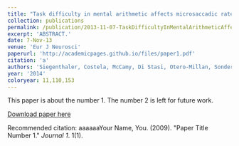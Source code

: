 ```yaml
---
title: "Task difficulty in mental arithmetic affects microsaccadic rates and magnitudes."
collection: publications
permalink: /publication/2013-11-07-TaskDifficultyInMentalArithmeticAffectsMicrosaccadicRatesAndMag
excerpt: 'ABSTRACT.'
date: 7-Nov-13
venue: 'Eur J Neurosci'
paperurl: 'http://academicpages.github.io/files/paper1.pdf'
citation: 'a'
authors: 'Siegenthaler, Costela, McCamy, Di Stasi, Otero-Millan, Sonderegger, Groner, Macknik & Martinez-Conde'
year: '2014'
coloryear: 11,110,153
---
```

This paper is about the number 1. The number 2 is left for future work.

[Download paper here](http://academicpages.github.io/files/paper1.pdf)

Recommended citation: aaaaaaYour Name, You. (2009). "Paper Title Number 1." <i>Journal 1</i>. 1(1).
